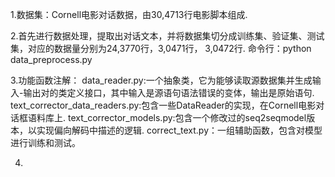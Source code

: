 1.数据集：Cornell电影对话数据，由30,4713行电影脚本组成.

2.首先进行数据处理，提取出对话文本，并将数据集切分成训练集、验证集、测试集，对应的数据量分别为24,3770行，3,0471行， 3,0472行.
命令行：python data_preprocess.py

3.功能函数注解：
  data_reader.py:一个抽象类，它为能够读取源数据集并生成输入-输出对的类定义接口，其中输入是源语句语法错误的变体，输出是原始语句.
  text_corrector_data_readers.py:包含一些DataReader的实现，在Cornell电影对话框语料库上.
  text_corrector_models.py:包含一个修改过的seq2seqmodel版本，以实现偏向解码中描述的逻辑.
  correct_text.py：一组辅助函数，包含对模型进行训练和测试。
  
 4.


    





